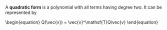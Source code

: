 A **quadratic form** is a polynomial with all terms having degree two. It can be represented by

\begin{equation}
Q(\vec{v}) = \vec{v}^\mathsf{T}Q\vec{v}
\end{equation}